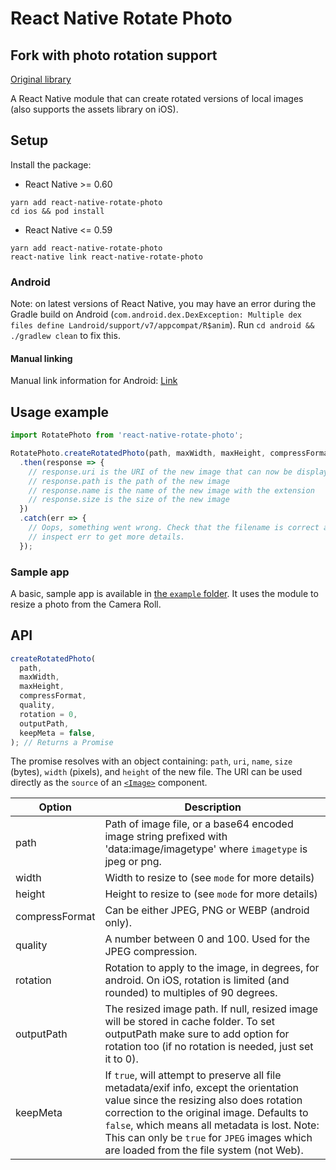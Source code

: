 # React Native Rotate Photo

## Fork with photo rotation support

[Original library](https://github.com/bamlab/react-native-image-resizer)

A React Native module that can create rotated versions of local images (also supports the assets library on iOS).

## Setup

Install the package:

- React Native >= 0.60

```
yarn add react-native-rotate-photo 
cd ios && pod install
```

- React Native <= 0.59

```
yarn add react-native-rotate-photo
react-native link react-native-rotate-photo
```

### Android

Note: on latest versions of React Native, you may have an error during the Gradle build on Android (`com.android.dex.DexException: Multiple dex files define Landroid/support/v7/appcompat/R$anim`). Run `cd android && ./gradlew clean` to fix this.

#### Manual linking

Manual link information for Android: [Link](docs/android_manual_config.md)

## Usage example

```javascript
import RotatePhoto from 'react-native-rotate-photo';

RotatePhoto.createRotatedPhoto(path, maxWidth, maxHeight, compressFormat, quality, rotation, outputPath)
  .then(response => {
    // response.uri is the URI of the new image that can now be displayed, uploaded...
    // response.path is the path of the new image
    // response.name is the name of the new image with the extension
    // response.size is the size of the new image
  })
  .catch(err => {
    // Oops, something went wrong. Check that the filename is correct and
    // inspect err to get more details.
  });
```

### Sample app

A basic, sample app is available in [the `example` folder](https://github.com/bamlab/react-native-image-resizer/tree/master/example). It uses the module to resize a photo from the Camera Roll.

## API

```javascript
createRotatedPhoto(
  path,
  maxWidth,
  maxHeight,
  compressFormat,
  quality,
  rotation = 0,
  outputPath,
  keepMeta = false,
); // Returns a Promise
```

The promise resolves with an object containing: `path`, `uri`, `name`, `size` (bytes), `width` (pixels), and `height` of the new file. The URI can be used directly as the `source` of an [`<Image>`](https://facebook.github.io/react-native/docs/image.html) component.

| Option                | Description                                                                                                                                                                                                                                                                                                                                                                                                    |
| --------------------- | -------------------------------------------------------------------------------------------------------------------------------------------------------------------------------------------------------------------------------------------------------------------------------------------------------------------------------------------------------------------------------------------------------------- |
| path                  | Path of image file, or a base64 encoded image string prefixed with 'data:image/imagetype' where `imagetype` is jpeg or png.                                                                                                                                                                                                                                                                                    |
| width                 | Width to resize to (see `mode` for more details)                                                                                                                                                                                                                                                                                                                                                               |
| height                | Height to resize to (see `mode` for more details)                                                                                                                                                                                                                                                                                                                                                              |
| compressFormat        | Can be either JPEG, PNG or WEBP (android only).                                                                                                                                                                                                                                                                                                                                                                |
| quality               | A number between 0 and 100. Used for the JPEG compression.                                                                                                                                                                                                                                                                                                                                                     |
| rotation              | Rotation to apply to the image, in degrees, for android. On iOS, rotation is limited (and rounded) to multiples of 90 degrees.                                                                                                                                                                                                                                                                                 |
| outputPath            | The resized image path. If null, resized image will be stored in cache folder. To set outputPath make sure to add option for rotation too (if no rotation is needed, just set it to 0).                                                                                                                                                                                                                        |
| keepMeta              | If `true`, will attempt to preserve all file metadata/exif info, except the orientation value since the resizing also does rotation correction to the original image. Defaults to `false`, which means all metadata is lost. Note: This can only be `true` for `JPEG` images which are loaded from the file system (not Web).                                                                                  |

